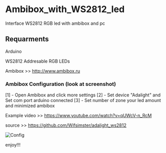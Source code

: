 # Ambibox_with_WS2812_led
Interface WS2812 RGB led with ambibox and pc

## Requarments
Arduino 

WS2812 Addresable RGB LEDs

Ambibox       >> http://www.ambibox.ru

### Ambibox Configuration (look at screenshot)
[1] - Open Ambibox and click more settings 
[2] - Set device "Adalight" and Set com port arduino connected
[3] - Set number of zone your led amount and minimized ambibox 

Example video >> https://www.youtube.com/watch?v=qUWcV-n_RcM

source        >> https://github.com/Wifsimster/adalight_ws2812


![Config](https://raw.githubusercontent.com/unkdevt/Ambibox_with_WS2812_led/master/Ambibox_with_WS2812_led/config.png)

enjoy!!!
